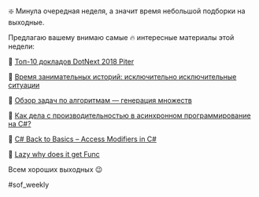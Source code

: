 ❇️ Минула очередная неделя, а значит время небольшой подборки на выходные.

Предлагаю вашему внимаю самые 🔥 интересные материалы этой недели:

🔸 [Топ-10 докладов DotNext 2018 Piter](https://habr.com/company/jugru/blog/420815/)

🔸 [Время занимательных историй: исключительно исключительные ситуации](https://habr.com/post/419931/)

🔸 [Обзор задач по алгоритмам — генерация множеств](https://habr.com/company/mailru/blog/420605/)

🔸 [Как дела с производительностью в асинхронном программирование на C#?](https://habr.com/company/microsoft/blog/420627/)

🔸 [C# Back to Basics – Access Modifiers in C#](https://code-maze.com/csharp-basics-access-modifiers/)

🔸 [Lazy<T> why does it get Func<T>](https://stackoverflow.com/questions/51945003/lazyt-why-does-it-get-funct)

Всем хороших выходных 😉

#sof_weekly